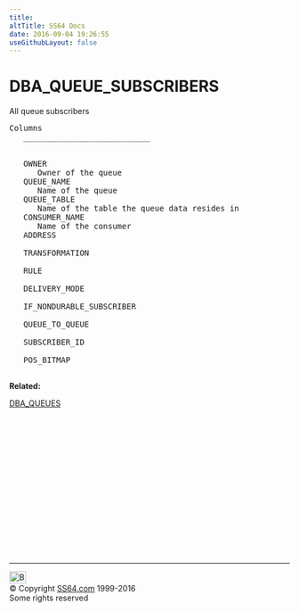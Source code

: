 ```yaml
---
title:
altTitle: SS64 Docs
date: 2016-09-04 19:26:55
useGithubLayout: false
---
```

<!-- #BeginLibraryItem "/Library/head_orad.lbi" --><!-- #EndLibraryItem --><h1>DBA_QUEUE_SUBSCRIBERS</h1>
<p> All  queue subscribers </p> 
 
<pre>Columns
   ___________________________


   OWNER
      Owner of the queue
   QUEUE_NAME
      Name of the queue
   QUEUE_TABLE
      Name of the table the queue data resides in
   CONSUMER_NAME
      Name of the consumer
   ADDRESS
      
   TRANSFORMATION
      
   RULE
      
   DELIVERY_MODE
      
   IF_NONDURABLE_SUBSCRIBER
      
   QUEUE_TO_QUEUE
      
   SUBSCRIBER_ID
      
   POS_BITMAP

</pre>
<p><b>Related:</b></p>
<p><a href="DBA_QUEUES.html">DBA_QUEUES</a></p><!-- #BeginLibraryItem "/Library/foot_orad.lbi" --><p>
<!-- oracle-footer -->
<ins class="adsbygoogle" style="display:inline-block;width:300px;height:250px" data-ad-client="ca-pub-6140977852749469" data-ad-slot="4275490898"></ins>
<script>
(adsbygoogle = window.adsbygoogle || []).push({});
</script></p>
<hr>
<div id="bl" class="footer"><a href="DBA_QUEUE_SUBSCRIBERS.html#"><img src="../images/top.png" width="30" height="22" alt="Back to the Top"></a></div>
<div id="br" class="footer, tagline">© Copyright <a href="../index.html">SS64.com</a> 1999-2016<br>
Some rights reserved</div>
<!-- #EndLibraryItem -->


